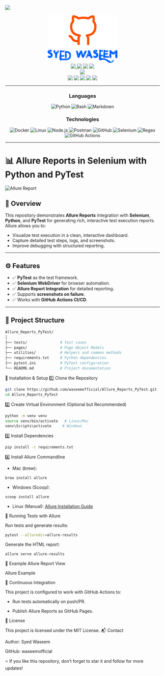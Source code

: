 <img src="https://img.shields.io/endpoint?url=https%3A%2F%2Fhits.dwyl.com%2Fwaseemofficial%2FAllure_Reports_PyTest.json%3Fcolor%3Dpink"/>

<p align="center">
  <div align="center">
    <img src="https://github.com/waseemofficial/DSA_Python/blob/main/Images/github_logo_blue.png"/>
  </div>

  <div align="center">
    <a href="https://github.com/waseemofficial">
      <img src="https://img.shields.io/badge/syed-waseem-93b023?&style=plastic"/>
    </a>
    <img src="https://img.shields.io/badge/gitlab-%23181717.svg?style=plastic&logo=gitlab&logoColor=white"/>
    <img src="https://img.shields.io/badge/Visual%20Studio%20Code-0078d7.svg?style=plastic&logo=visual-studio-code&logoColor=white"/>
    <img src="https://img.shields.io/badge/markdown-%23000000.svg?style=plastic&logo=markdown&logoColor=white"/>
  </div>

  <div align="center">
    <a href="https://github.com/waseemofficial">
      <img src="https://img.shields.io/github/followers/waseemofficial?label=Follow%20Me&style=social"/>
    </a>
    <br>
    <img src="https://img.shields.io/github/license/waseemofficial/Allure_Reports_PyTest.svg?style=flat"/>
    <img src="https://img.shields.io/github/languages/top/waseemofficial/Allure_Reports_PyTest?style=flat"/>
    <img src="https://img.shields.io/github/stars/waseemofficial/Allure_Reports_PyTest.svg?colorB=orange&style=flat"/>
    <img src="https://img.shields.io/github/languages/code-size/waseemofficial/Allure_Reports_PyTest.svg?style=flat"/>
    <img src="https://img.shields.io/github/issues-raw/waseemofficial/Allure_Reports_PyTest.svg?style=flat"/>
  </div>
</p>

---

<div align="center">

### Languages
![Python](https://img.shields.io/badge/-Python-000?&logo=Python)
![Bash](https://img.shields.io/badge/-Bash-000?&logo=gnu-bash&logoColor=white)
![Markdown](https://img.shields.io/badge/-Markdown-000?&logo=markdown)

### Technologies
![Docker](https://img.shields.io/badge/-Docker-000?&logo=Docker)
![Linux](https://img.shields.io/badge/-Linux-000?&logo=Linux)
![Node.js](https://img.shields.io/badge/-Node.js-000?&logo=node.js)
![Postman](https://img.shields.io/badge/-Postman-000?&logo=Postman)
![GitHub](https://img.shields.io/badge/-GitHub-000?&logo=GitHub)
![Selenium](https://img.shields.io/badge/-Selenium-000?&logo=Selenium)
![Regex](https://img.shields.io/badge/-Regex-000?&logo=Regex)
![GitHub Actions](https://img.shields.io/badge/-GithubActions-000?&logo=github-actions)

</div>

---

# 📊 Allure Reports in Selenium with Python and PyTest

![Allure Report](https://img.shields.io/endpoint?url=https://waseemofficial.github.io/Allure_Reports_PyTest/allure-report/badge.json)



## 📌 Overview
This repository demonstrates **Allure Reports** integration with **Selenium**, **Python**, and **PyTest** for generating rich, interactive test execution reports.  
Allure allows you to:
- Visualize test execution in a clean, interactive dashboard.
- Capture detailed test steps, logs, and screenshots.
- Improve debugging with structured reporting.

---

## ⚙️ Features
- ✅ **PyTest** as the test framework.
- ✅ **Selenium WebDriver** for browser automation.
- ✅ **Allure Report Integration** for detailed reporting.
- ✅ Supports **screenshots on failure**.
- ✅ Works with **GitHub Actions CI/CD**.

---

## 📂 Project Structure
```bash
Allure_Reports_PyTest/
│
├── tests/               # Test cases
├── pages/               # Page Object Models
├── utilities/           # Helpers and common methods
├── requirements.txt     # Python dependencies
├── pytest.ini           # PyTest configuration
└── README.md            # Project documentation
```
🚀 Installation & Setup
1️⃣ Clone the Repository

```bash
git clone https://github.com/waseemofficial/Allure_Reports_PyTest.git
cd Allure_Reports_PyTest
```

2️⃣ Create Virtual Environment (Optional but Recommended)

```bash
python -m venv venv
source venv/bin/activate   # Linux/Mac
venv\Scripts\activate     # Windows
```

3️⃣ Install Dependencies

```bash
pip install -r requirements.txt
```

4️⃣ Install Allure Commandline

- Mac (brew):

```bash
brew install allure
```
- Windows (Scoop):

```bash
scoop install allure
```
- Linux (Manual): [Allure Installation Guide](https://docs.qameta.io/allure/)


🧪 Running Tests with Allure

Run tests and generate results:

```bash
pytest --alluredir=allure-results
```

Generate the HTML report:

```bash
allure serve allure-results
```

📸 Example Allure Report View

Allure Example

🔄 Continuous Integration

This project is configured to work with GitHub Actions to:

- Run tests automatically on push/PR.

- Publish Allure Reports as GitHub Pages.

📜 License

This project is licensed under the MIT License.
📬 Contact

Author: Syed Waseem

GitHub: waseemofficial

⭐ If you like this repository, don’t forget to star it and follow for more updates!